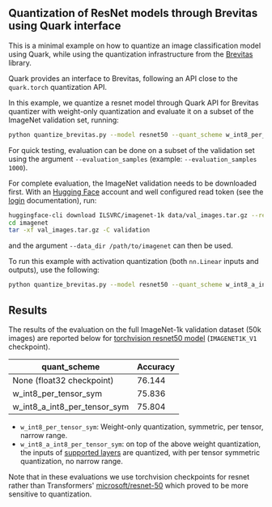 ## Quantization of ResNet models through Brevitas using Quark interface

This is a minimal example on how to quantize an image classification model using Quark, while using the quantization infrastructure from the [Brevitas](https://github.com/Xilinx/brevitas) library.

Quark provides an interface to Brevitas, following an API close to the `quark.torch` quantization API.

In this example, we quantize a resnet model through Quark API for Brevitas quantizer with weight-only quantization and evaluate it on a subset of the ImageNet validation set, running:

```bash
python quantize_brevitas.py --model resnet50 --quant_scheme w_int8_per_tensor_sym --evaluation_samples 1000
```

For quick testing, evaluation can be done on a subset of the validation set using the argument `--evaluation_samples` (example: `--evaluation_samples 1000`).

For complete evaluation, the ImageNet validation needs to be downloaded first. With an [Hugging Face](https://huggingface.co) account and well configured read token (see the [login](https://huggingface.co/docs/huggingface_hub/guides/cli#huggingface-cli-login) documentation), run:

```bash
huggingface-cli download ILSVRC/imagenet-1k data/val_images.tar.gz --repo-type dataset --local-dir imagenet
cd imagenet
tar -xf val_images.tar.gz -C validation
```

and the argument `--data_dir /path/to/imagenet` can then be used.

To run this example with activation quantization (both `nn.Linear` inputs and outputs), use the following:

```bash
python quantize_brevitas.py --model resnet50 --quant_scheme w_int8_a_int8_per_tensor_sym --data_dir /path/to/imagenet
```

## Results

The results of the evaluation on the full ImageNet-1k validation dataset (50k images) are reported below for [torchvision resnet50 model](https://pytorch.org/vision/main/models/generated/torchvision.models.resnet50.html) (`IMAGENET1K_V1` checkpoint).

| quant_scheme                 | Accuracy |
|------------------------------|----------|
| None (float32 checkpoint)    | 76.144   |
| w_int8_per_tensor_sym        | 75.836   |
| w_int8_a_int8_per_tensor_sym | 75.804   |

* `w_int8_per_tensor_sym`: Weight-only quantization, symmetric, per tensor, narrow range.
* `w_int8_a_int8_per_tensor_sym`: on top of the above weight quantization, the inputs of [supported layers](https://gitenterprise.xilinx.com/AMDNeuralOpt/Quark/blob/main/quark/torch/extensions/brevitas/api.py#L190) are quantized, with per tensor symmetric quantization, no narrow range.

Note that in these evaluations we use torchvision checkpoints for resnet rather than Transformers' [microsoft/resnet-50](https://huggingface.co/microsoft/resnet-50) which proved to be more sensitive to quantization.
